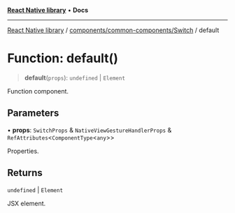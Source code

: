 [**React Native library**](../../../../index.md) • **Docs**

***

[React Native library](../../../../modules.md) / [components/common-components/Switch](../index.md) / default

# Function: default()

> **default**(`props`): `undefined` \| `Element`

Function component.

## Parameters

• **props**: `SwitchProps` & `NativeViewGestureHandlerProps` & `RefAttributes`\<`ComponentType`\<`any`\>\>

Properties.

## Returns

`undefined` \| `Element`

JSX element.
